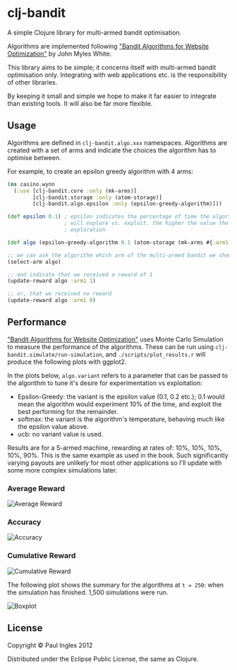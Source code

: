 # clj-bandit

A simple Clojure library for multi-armed bandit optimisation.

Algorithms are implemented following ["Bandit Algorithms for Website Optimization"](http://shop.oreilly.com/product/0636920027393.do) by John Myles White.

This library aims to be simple; it concerns itself with multi-armed bandit optimisation only. Integrating with web applications etc. is the responsibility of other libraries.

By keeping it small and simple we hope to make it far easier to integrate than existing tools. It will also be far more flexible.

## Usage

Algorithms are defined in `clj-bandit.algo.xxx` namespaces. Algorithms are created with a set of arms and indicate the choices the algorithm has to optimise between.

For example, to create an epsilon greedy algorithm with 4 arms:

```clojure
(ns casino.wynn
  (:use [clj-bandit.core :only (mk-arms)]
        [clj-bandit.storage :only (atom-storage)]
        [clj-bandit.algo.epsilon :only (epsilon-greedy-algorithm)]))

(def epsilon 0.1) ; epsilon indicates the percentage of time the algorithm
                  ; will explore vs. exploit. the higher the value the more
                  ; exploration

(def algo (epsilon-greedy-algorithm 0.1 (atom-storage (mk-arms #{:arm1 :arm2 :arm3 :arm4}))))

;; we can ask the algorithm which arm of the multi-armed bandit we should pull next:
(select-arm algo)

;; and indicate that we received a reward of 1
(update-reward algo :arm1 1)

;; or, that we received no reward
(update-reward algo :arm1 0)
```

## Performance

["Bandit Algorithms for Website Optimization"](http://shop.oreilly.com/product/0636920027393.do) uses Monte Carlo Simulation to measure the performance of the algorithms. These can be run using `clj-bandit.simulate/run-simulation`, and `./scripts/plot_results.r` will produce the following plots with ggplot2.

In the plots below, `algo.variant` refers to a parameter that can be passed to the algorithm to tune it's desire for experimentation vs exploitation:

* Epsilon-Greedy: the variant is the epsilon value (0.1, 0.2 etc.); 0.1 would mean the algorithm would experiment 10% of the time, and exploit the best performing for the remainder.
* softmax: the variant is the algorithm's temperature, behaving much like the epsilon value above.
* ucb: no variant value is used.

Results are for a 5-armed machine, rewarding at rates of: 10%, 10%, 10%, 10%, 90%. This is the same example as used in the book. Such significantly varying payouts are unlikely for most other applications so I'll update with some more complex simulations later.

### Average Reward

![Average Reward](http://clojure.bandit.s3-external-3.amazonaws.com/avg_reward.png)

### Accuracy

![Accuracy](http://clojure.bandit.s3-external-3.amazonaws.com/accuracy.png)

### Cumulative Reward

![Cumulative Reward](http://clojure.bandit.s3-external-3.amazonaws.com/cumulative_reward.png)

The following plot shows the summary for the algorithms at `t = 250`: when the simulation has finished. 1,500 simulations were run.

![Boxplot](http://clojure.bandit.s3-external-3.amazonaws.com/algorithm_reward_boxplot.png)

## License

Copyright &copy; Paul Ingles 2012

Distributed under the Eclipse Public License, the same as Clojure.
